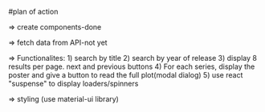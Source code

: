 #plan of action

=> create components-done

=> fetch data from API-not yet

=> Functionalites: 1) search by title 2) search by year of release 3) display 8 results per page. next and previous buttons 4) For each series, display the poster and give a button to read the full plot(modal dialog) 5) use react "suspense" to display loaders/spinners

=> styling (use material-ui library)
